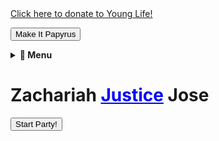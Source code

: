 <!DOCTYPE html><html lang="en">
<head>
    <meta charset="UTF-8">
    <meta name="viewport" content="width=device-width, initial-scale=1.0">
    <title>Every Day with Zach Jose</title>
    <link rel="stylesheet" href="styles.css">
    <link rel="preconnect" href="https://fonts.googleapis.com">
    <link href="https://fonts.googleapis.com/css2?family=Bangers&display=swap" rel="stylesheet">
    <style>
        .dark {
            background-color: black !important;
            color: white !important;
            transition: background-color 1s, color 1s;
        }
        #batman {
            position: fixed;
            top: -200px;
            left: 50%;
            transform: translateX(-50%);
            transition: top 1s ease-in-out, opacity 1s;
            opacity: 0;
            width: 150px;
        }
    </style>
</head>
<body>
    <link rel="stylesheet" type="text/css" href="/style.css"><a href="https://giving.younglife.org/s/?GiftType=Staff&Name=ZachJose&Sponsoring=Zach%20Jose&AppealCodeId=70141000000tvBDAAY&BypassDesignationPage=false&MissionUnitId=a2s410000002wa2AAA&MissionUnitName=Greater%20Roseville%2FAntelope&ClassCodeId=a2j41000000Nj93AAC&ClassCodeName=Operating&StaffId=0034100002PWJ3WAAX&StaffName=Zachariah%20Jose">Click here to donate to Young Life!</a>

<button id="papyrusButton" onclick="togglePapyrus()">Make It Papyrus</button>

<script>
  function togglePapyrus() {
    const button = document.getElementById("papyrusButton");
    document.body.classList.toggle("papyrus");

    if (document.body.classList.contains("papyrus")) {
      button.textContent = "Go Back";
    } else {
      button.textContent = "Make It Papyrus";
    }
  }
</script>

<div id="top-right-menu">
<details>
  <summary><strong>🔽 Menu</strong></summary>
  <ul>
    <li><a href="/hotdog">🌭 Hot Dog</a></li>
    <li><a href="/phone-input">📞 Phone Number</a></li>
  </ul>
</details>
</div>

<h1>Zachariah <span id="justice" style="color: blue; cursor: pointer; text-decoration: underline;">Justice</span> Jose</h1>
<img id="batman" src="/Batman.jpg">

<script>
    document.getElementById("justice").addEventListener("click", function() {
        document.body.classList.add("dark");
        let batman = document.getElementById("batman");
        batman.style.opacity = "1";
        batman.style.top = "50px";
        setTimeout(() => {
            batman.style.top = "-200px";
            batman.style.opacity = "0";
            setTimeout(() => document.body.classList.remove("dark"), 1000);
        }, 1500);
    });
</script>

<button onclick="startParty()">Start Party!</button>

<script>
  function startParty() {
    let newSong = new Audio("/APT.mp3");
    newSong.play();

    let cat = document.createElement("img");
    cat.src = "/cat-dance.gif";
    cat.style.width = "250px";
    cat.style.position = "absolute";
    cat.style.bottom = "50px";
    cat.style.left = Math.random() * (window.innerWidth - 300) + "px";
    document.body.appendChild(cat);

    let moveRight = true;
    let moveInterval = setInterval(() => {
      let leftPos = parseInt(cat.style.left);
      cat.style.left = moveRight ? (leftPos + 10) + "px" : (leftPos - 10) + "px";
      if (leftPos > window.innerWidth - 300) moveRight = false;
      if (leftPos < 10) moveRight = true;
    }, 100);

    let discoBall = document.createElement("img");
    discoBall.src = "/disco.gif";
    discoBall.style.width = "200px";
    discoBall.style.position = "absolute";
    discoBall.style.top = "10px";
    discoBall.style.left = Math.random() * (window.innerWidth - 200) + "px";
    document.body.appendChild(discoBall);

    document.body.style.animation = "flash 1s";

    setTimeout(() => {
      clearInterval(moveInterval);
      cat.remove();
      discoBall.remove();
    }, 11000);
  }
</script>

<p id="visitorCounter" style="font-size: 14px; font-weight: bold;"></p>

<script>
  function updateVisitorCount() {
    const startDate = new Date("2000-04-05T00:00:00Z");
    const now = new Date();
    const hoursPassed = Math.floor((now - startDate) / (1000 * 60 * 60));
    document.getElementById("visitorCounter").innerText = "Total Visitors: " + hoursPassed;
  }
  updateVisitorCount();
</script>

</body>
</html>